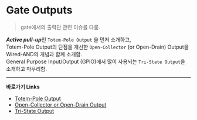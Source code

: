# Gate Outputs

> gate에서의 출력단 관련 이슈를 다룸.

***Active pull-up***인 `Totem-Pole Output` 을 먼저 소개하고,  
Totem-Pole Output의 단점을 개선한 `Open-Collector` (or Open-Drain) Output을 Wired-AND의 개념과 함께 소개함.  
General Purpose Input/Output (GPIO)에서 많이 사용되는 `Tri-State Output`을 소개하고 마무리함.

---

**바로가기 Links**

* [Totem-Pole Output](ce02_04_4_1_totem_pole_output.md)
* [Open-Collector or Open-Drain Output](ce02_04_4_2_open_collector.md)
* [Tri-State Output](ce02_04_4_3_tri_state_output.md)